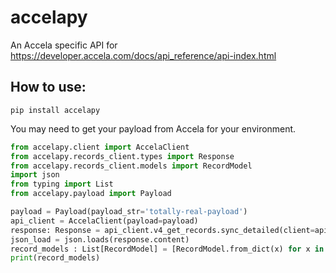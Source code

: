 # accelapy
An Accela specific API for https://developer.accela.com/docs/api_reference/api-index.html

## How to use:
`pip install accelapy`

You may need to get your payload from Accela for your environment.

```python
from accelapy.client import AccelaClient
from accelapy.records_client.types import Response
from accelapy.records_client.models import RecordModel
import json
from typing import List
from accelapy.payload import Payload

payload = Payload(payload_str='totally-real-payload')
api_client = AccelaClient(payload=payload)
response: Response = api_client.v4_get_records.sync_detailed(client=api_client.authentication_client, custom_id='E24-00103')
json_load = json.loads(response.content)
record_models : List[RecordModel] = [RecordModel.from_dict(x) for x in json_load['result']]
print(record_models)
```
